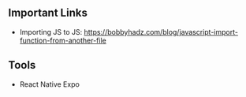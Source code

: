 ## Important Links
- Importing JS to JS: https://bobbyhadz.com/blog/javascript-import-function-from-another-file

## Tools
- React Native Expo